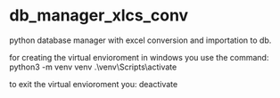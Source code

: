 # db_manager_xlcs_conv
python database manager with excel conversion and importation to db.

for creating the virtual envioroment in windows you use the command:
python3 -m venv venv
.\venv\Scripts\activate

to exit the virtual envioroment you:
deactivate
